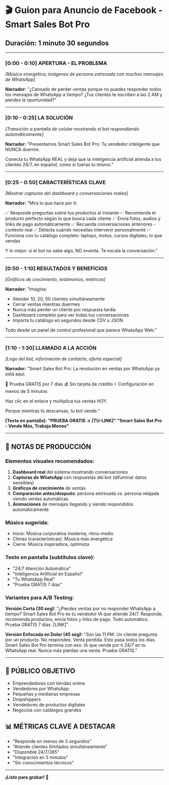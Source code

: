 # 🎬 Guion para Anuncio de Facebook - Smart Sales Bot Pro
## Duración: 1 minuto 30 segundos

---

### **[0:00 - 0:10] APERTURA - EL PROBLEMA**
*[Música energética, imágenes de persona estresada con muchos mensajes de WhatsApp]*

**Narrador:**
"¿Cansado de perder ventas porque no puedes responder todos los mensajes de WhatsApp a tiempo? ¿Tus clientes te escriben a las 2 AM y pierdes la oportunidad?"

---

### **[0:10 - 0:25] LA SOLUCIÓN**
*[Transición a pantalla de celular mostrando el bot respondiendo automáticamente]*

**Narrador:**
"Presentamos Smart Sales Bot Pro: Tu vendedor inteligente que NUNCA duerme. 

Conecta tu WhatsApp REAL y deja que la inteligencia artificial atienda a tus clientes 24/7, en español, como si fueras tú mismo."

---

### **[0:25 - 0:50] CARACTERÍSTICAS CLAVE**
*[Mostrar capturas del dashboard y conversaciones reales]*

**Narrador:**
"Mira lo que hace por ti:

✅ Responde preguntas sobre tus productos al instante
✅ Recomienda el producto perfecto según lo que busca cada cliente
✅ Envía fotos, audios y links de pago automáticamente
✅ Recuerda conversaciones anteriores - contexto real
✅ Detecta cuándo necesitas intervenir personalmente
✅ Funciona con tu catálogo completo: laptops, motos, cursos digitales, lo que vendas

Y lo mejor: si el bot no sabe algo, NO inventa. Te escala la conversación."

---

### **[0:50 - 1:10] RESULTADOS Y BENEFICIOS**
*[Gráficos de crecimiento, testimonios, métricas]*

**Narrador:**
"Imagina:
- Atender 10, 20, 50 clientes simultáneamente
- Cerrar ventas mientras duermes
- Nunca más perder un cliente por respuesta tardía
- Dashboard completo para ver todas tus conversaciones
- Importa tu catálogo en segundos desde CSV o JSON

Todo desde un panel de control profesional que parece WhatsApp Web."

---

### **[1:10 - 1:30] LLAMADO A LA ACCIÓN**
*[Logo del bot, información de contacto, oferta especial]*

**Narrador:**
"Smart Sales Bot Pro: La revolución en ventas por WhatsApp ya está aquí.

🚀 Prueba GRATIS por 7 días
💰 Sin tarjeta de crédito
⚡ Configuración en menos de 5 minutos

Haz clic en el enlace y multiplica tus ventas HOY. 

Porque mientras tú descansas, tu bot vende."

**[Texto en pantalla]:**
**"PRUEBA GRATIS → [TU-LINK]"**
**"Smart Sales Bot Pro - Vende Más, Trabaja Menos"**

---

## 📝 NOTAS DE PRODUCCIÓN

### Elementos visuales recomendados:
1. **Dashboard real** del sistema mostrando conversaciones
2. **Capturas de WhatsApp** con respuestas del bot (difuminar datos sensibles)
3. **Gráficos de crecimiento** de ventas
4. **Comparación antes/después**: persona estresada vs. persona relajada viendo ventas automáticas
5. **Animaciones** de mensajes llegando y siendo respondidos automáticamente

### Música sugerida:
- Inicio: Música corporativa moderna, ritmo medio
- Clímax (características): Música más energética
- Cierre: Música inspiradora, optimista

### Texto en pantalla (subtítulos clave):
- "24/7 Atención Automática"
- "Inteligencia Artificial en Español"
- "Tu WhatsApp Real"
- "Prueba GRATIS 7 días"

### Variantes para A/B Testing:

**Versión Corta (30 seg):**
"¿Pierdes ventas por no responder WhatsApp a tiempo? Smart Sales Bot Pro es tu vendedor IA que atiende 24/7. Responde, recomienda productos, envía fotos y links de pago. Todo automático. Prueba GRATIS 7 días. [LINK]"

**Versión Enfocada en Dolor (45 seg):**
"Son las 11 PM. Un cliente pregunta por un producto. No respondes. Venta perdida. Esto pasa todos los días. Smart Sales Bot Pro termina con eso: IA que vende por ti 24/7 en tu WhatsApp real. Nunca más pierdas una venta. Prueba GRATIS."

---

## 🎯 PÚBLICO OBJETIVO

- Emprendedores con tiendas online
- Vendedores por WhatsApp
- Pequeñas y medianas empresas
- Dropshippers
- Vendedores de productos digitales
- Negocios con catálogos grandes

## 📊 MÉTRICAS CLAVE A DESTACAR

- "Responde en menos de 3 segundos"
- "Atiende clientes ilimitados simultáneamente"
- "Disponible 24/7/365"
- "Integración en 5 minutos"
- "Sin conocimientos técnicos"

---

**¡Listo para grabar! 🎥**
